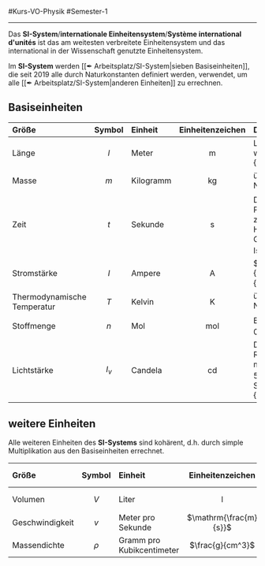 #Kurs-VO-Physik #Semester-1

---

Das **SI-System**/**internationale Einheitensystem**/**Système international d'unités** ist das am weitesten verbreitete Einheitensystem und das international in der Wissenschaft genutzte Einheitensystem.

Im **SI-System** werden  [[✒ Arbeitsplatz/SI-System|sieben Basiseinheiten]], die seit 2019 alle durch Naturkonstanten definiert werden, verwendet, um alle [[✒ Arbeitsplatz/SI-System|anderen Einheiten]] zu errechnen.

## Basiseinheiten

| Größe                       | Symbol | Einheit   | Einheitenzeichen | Definition der Einheit                                                                                                                                                                                                                        |
|:--------------------------- |:------:|:--------- |:----------------:|:--------------------------------------------------------------------------------------------------------------------------------------------------------------------------------------------------------------------------------------------- |
| Länge                       |  $l$   | Meter     |        m         | Länge der Strecke, die Licht im Vakuum während der Dauer von $\frac{1}{299792458}$ Sekunden zurücklegt                                                                                                                                        |
| Masse                       |  $m$   | Kilogramm |        kg        | über den Wert der Planck'schen Naturkonstante $h$                                                                                                                                                                                             |
| Zeit                        |  $t$   | Sekunde   |        s         | Das $9,192631770\cdot10^{9}$ fache der Periedendauer der dem Übergang zwischen den beiden Hyperfeinstrukturniveaus des Grundzustandes von Atomen des Cäsium-Isotops $^{133}Cs$ entsprechenden Strahlung                                       |
| Stromstärke                 |  $I$   | Ampere    |        A         | $1 A=\frac{1}{1/1,602176654*10\cdot10^{-19}\frac{e}{\mathrm{s}}}$                                                                                                                                                                             |
| Thermodynamische Temperatur |  $T$   | Kelvin    |        K         | über den Wert der Boltzmann'schen Naturkonstante $\mathrm{k_B}$                                                                                                                                                                               |
| Stoffmenge                  |  $n$   | Mol       |       mol        | Ein Mol eines Stoffes enthält genau $6,02215076*10\cdot10^{23}$ Teilchen                                                                                                                                                                      |
| Lichtstärke                 | $I_v$  | Candela   |        cd        | Die Lichtstärke in einer bestimmten Richtung einer Strahlungsquelle, die monochromatische Strahlung der Frequenz $540\cdot10^{12}\mathrm{Hz}$ aussendet und deren Strahlstärke in dieser Richtung $\frac{1}{683}$ Watt pro Steradiant beträgt |

## weitere Einheiten

Alle weiteren Einheiten des **SI-Systems** sind kohärent, d.h. durch simple Multiplikation aus den Basiseinheiten errechnet.

| Größe           | Symbol | Einheit                   |    Einheitenzeichen    |         Definition der Einheit          |
|:--------------- |:------:|:------------------------- |:----------------------:|:---------------------------------------:|
| Volumen         |  $V$   | Liter                     |           l            | $\mathrm{1l=1dm^3=1dm\cdot1dm\cdot1dm}$ |
| Geschwindigkeit |  $v$   | Meter pro Sekunde         | $\mathrm{\frac{m}{s}}$ |         $\mathrm{\frac{m}{s}}$          |
| Massendichte    | $\rho$ | Gramm pro Kubikcentimeter |    $\frac{g}{cm^3}$    |            $\frac{g}{cm^3}$             |